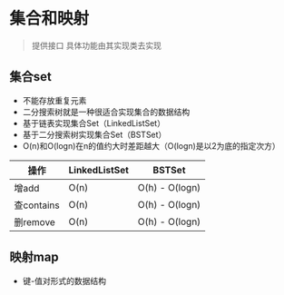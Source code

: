 # 集合和映射
> 提供接口  具体功能由其实现类去实现

## 集合set
* 不能存放重复元素
* 二分搜索树就是一种很适合实现集合的数据结构
* 基于链表实现集合Set（LinkedListSet）
* 基于二分搜索树实现集合Set（BSTSet）
* O(n)和O(logn)在n的值约大时差距越大（O(logn)是以2为底的指定次方）

| 操作 | LinkedListSet | BSTSet | 
| --- | --- | --- | 
| 增add | O(n) | O(h) - O(logn) | 
| 查contains | O(n) | O(h) - O(logn) | 
| 删remove | O(n) | O(h) - O(logn) | 

## 映射map
* 键-值对形式的数据结构